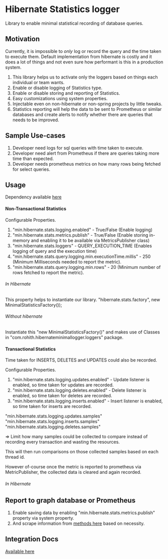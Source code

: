 # Hibernate Statistics logger

Library to enable minimal statistical recording of database queries.

## Motivation

Currently, it is impossible to *only* log or record the query and the time taken to execute them. 
Default implementation from hibernate is costly and it does a lot of things and not even sure how performant is this in a production system.

1. This library helps us to activate only the loggers based on things each individual or team wants.
2. Enable or disable logging of Statistics type.
3. Enable or disable storing and reporting of Statistics.
4. Easy customizations using system properties.
5. Injectable even on non-hibernate or non-spring projects by little tweaks.
6. Statistics reporting will help the data to be sent to Prometheus or similar databases and create alerts to notify whether there are queries that needs to be improved.

## Sample Use-cases

1. Developer need logs for sql queries with time taken to execute.
2. Developer need alert from Prometheus if there are queries taking more time than expected.
3. Developer needs prometheus metrics on how many rows being fetched for select queries.

## Usage

Dependency available [here](https://mvnrepository.com/artifact/com.github.jango89/hibernate-minimal-logger)

#### Non-Transactional Statistics

Configurable Properties.
1. "min.hibernate.stats.logging.enabled" - True/False (Enable logging)
2. "min.hibernate.stats.metrics.publish" - True/False (Enable storing in-memory and enabling it to be available via MetricsPublisher class)
3. "min.hibernate.stats.loggers" - QUERY_EXECUTION_TIME (Enables logging of query and the execution time)
4. "min.hibernate.stats.query.logging.min.executionTime.millis" - 250 (Minimum Milliseconds needed to report the metric).
5. "min.hibernate.stats.query.logging.min.rows" - 20 (Minimum number of rows fetched to report the metric).

###### In Hibernate

This property helps to instantiate our library.
"hibernate.stats.factory", new MinimalStatisticsFactory());

###### Without hibernate

Instantiate this "new MinimalStatisticsFactory()" and makes use of Classes in "com.rohith.hibernateminimallogger.loggers" package.

#### Transactional Statistics

Time taken for INSERTS, DELETES and UPDATES could also be recorded.

Configurable Properties.

1. "min.hibernate.stats.logging.updates.enabled" - Update listener is enabled, so time taken for updates are recorded.
3. "min.hibernate.stats.logging.deletes.enabled" - Delete listener is enabled, so time taken for deletes are recorded.
5. "min.hibernate.stats.logging.inserts.enabled" - Insert listener is enabled, so time taken for inserts are recorded.

"min.hibernate.stats.logging.updates.samples"
"min.hibernate.stats.logging.inserts.samples"
"min.hibernate.stats.logging.deletes.samples"

=> Limit how many samples could be collected to compare instead of recording every transaction and wasting the resources. 

This will then run comparisons on those collected samples based on each thread id.

However of-course once the metric is reported to prometheus via MetricPublisher, the collected data is cleared and again recorded.

###### In Hibernate



## Report to graph database or Prometheus

1. Enable saving data by enabling "min.hibernate.stats.metrics.publish" property via system property.
2. And scrape information from [methods here](https://github.com/jango89/hibernate-minimal-logger/blob/main/src/main/kotlin/com/rohith/hibernateminimallogger/metrics/MetricPublisher.kt) based on necessity.

## Integration Docs

[Available here](https://github.com/jango89/hibernate-minimal-logger/wiki)

